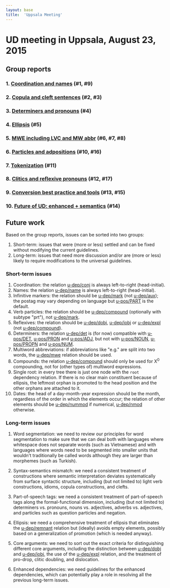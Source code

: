 ```yaml
---
layout: base
title:  'Uppsala Meeting'
---
```


# UD meeting in Uppsala, August 23, 2015

## Group reports

### 1. [Coordination and names](2015-08-23-uppsala/coordination.html) (#1, #9)

### 2. [Copula and cleft sentences](2015-08-23-uppsala/copula.html) (#2, #3)

### 3. [Determiners and pronouns](2015-08-23-uppsala/determiners.html) (#4)

### 4. [Ellipsis](2015-08-23-uppsala/ellipsis.html) (#5)

### 5. [MWE including LVC and MW abbr](2015-08-23-uppsala/mwe.html) (#6, #7, #8)

### 6. [Particles and adpositions](2015-08-23-uppsala/particles.html) (#10, #16)

### 7. [Tokenization](2015-08-23-uppsala/tokenization.html) (#11)

### 8. [Clitics and reflexive pronouns](2015-08-23-uppsala/clitics.html) (#12, #17)

### 9. [Conversion best practice and tools](2015-08-23-uppsala/conversion.html) (#13, #15)

### 10. [Future of UD: enhanced + semantics](2015-08-23-uppsala/future.html) (#14)

## Future work

Based on the group reports, issues can be sorted into two groups:

1. Short-term: issues that were (more or less) settled and can be fixed without modifying the current guidelines.
2. Long-term: issues that need more discussion and/or are (more or less) likely to require modifications to the universal guidelines.

### Short-term issues

1. Coordination: the relation [u-dep/conj]() is always left-to-right (head-initial).
2. Names: the relation [u-dep/name]() is always left-to-right (head-initial).
3. Infinitive markers: the relation should be [u-dep/mark]() (not [u-dep/aux]()); the postag may vary depending on language but [u-pos/PART]() is the default.
4. Verb particles: the relation should be [u-dep/compound]() (optionally with subtype "prt"), not [u-dep/mark]().
5. Reflexives: the relation should be [u-dep/dobj](), [u-dep/iobj]() or [u-dep/expl]() (not [u-dep/compound]()).
6. Determiners: the relation [u-dep/det]() is (for now) compatible with [u-pos/DET](), [u-pos/PRON]() and [u-pos/ADJ](), but not with [u-pos/NOUN](), [u-pos/PROPN]() and [u-pos/NUM]().
7. Multiword abbreviations: if abbreviations like "e.g." are split into two words, the [u-dep/mwe]() relation should be used.
8. Compounds: the relation [u-dep/compound]() should only be used for X<sup>0</sup> compounding, not for (other types of) multiword expressions.
9. Single root: in every tree there is just one node with the `root` dependency relation. If there is no clear main constituent because of ellipsis, the leftmost orphan is promoted to the head position and the other orphans are attached to it.
10. Dates: the head of a day-month-year expression should be the month, regardless of the order in which the elements occur; the relation of other elements should be [u-dep/nummod]() if numerical, [u-dep/nmod]() otherwise.

### Long-term issues

1. Word segmentation: we need to review our principles for word segmentation to make sure that we can deal both with languages where whitespace does not separate words (such as Vietnamese) and with languages where words need to be segmented into smaller units that wouldn't traditionally be called words although they are larger than morphemes (such as Turkish).

2. Syntax-semantics mismatch: we need a consistent treatment of constructions where semantic interpretation deviates systematically from surface syntactic structure, including (but not limited to) light verb constructions, idioms, copula constructions, and clefts.

3. Part-of-speech tags: we need a consistent treatment of part-of-speech tags along the formal-functional dimension, including (but not limited to) determiners vs. pronouns, nouns vs. adjectives, adverbs vs. adjectives, and particles such as question particles and negation.

4. Ellipsis: we need a comprehensive treatment of ellipsis that eliminates the [u-dep/remnant]() relation but (ideally) avoids empty elements, possibly based on a generalization of promotion (which is needed anyway).

5. Core arguments: we need to sort out the exact criteria for distinguishing different core arguments, including the distinction between [u-dep/dobj]() and [u-dep/iobj](), the use of the [u-dep/expl]() relation, and the treatment of pro-drop, clitic doubling, and dislocation.

6. Enhanced dependencies: we need guidelines for the enhanced dependencies, which can potentially play a role in resolving all the previous long-term issues.



